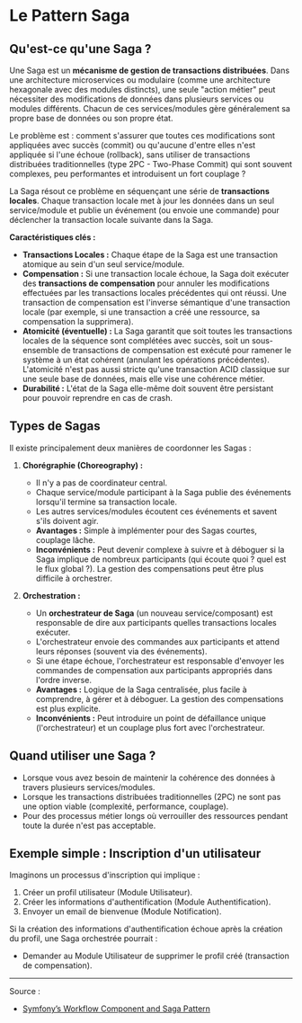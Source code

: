 # Le Pattern Saga

## Qu'est-ce qu'une Saga ?

Une Saga est un **mécanisme de gestion de transactions distribuées**. Dans une architecture microservices ou modulaire (comme une architecture hexagonale avec des modules distincts), une seule "action métier" peut nécessiter des modifications de données dans plusieurs services ou modules différents. Chacun de ces services/modules gère généralement sa propre base de données ou son propre état.

Le problème est : comment s'assurer que toutes ces modifications sont appliquées avec succès (commit) ou qu'aucune d'entre elles n'est appliquée si l'une échoue (rollback), sans utiliser de transactions distribuées traditionnelles (type 2PC - Two-Phase Commit) qui sont souvent complexes, peu performantes et introduisent un fort couplage ?

La Saga résout ce problème en séquençant une série de **transactions locales**. Chaque transaction locale met à jour les données dans un seul service/module et publie un événement (ou envoie une commande) pour déclencher la transaction locale suivante dans la Saga.

**Caractéristiques clés :**

*   **Transactions Locales :** Chaque étape de la Saga est une transaction atomique au sein d'un seul service/module.
*   **Compensation :** Si une transaction locale échoue, la Saga doit exécuter des **transactions de compensation** pour annuler les modifications effectuées par les transactions locales précédentes qui ont réussi. Une transaction de compensation est l'inverse sémantique d'une transaction locale (par exemple, si une transaction a créé une ressource, sa compensation la supprimera).
*   **Atomicité (éventuelle) :** La Saga garantit que soit toutes les transactions locales de la séquence sont complétées avec succès, soit un sous-ensemble de transactions de compensation est exécuté pour ramener le système à un état cohérent (annulant les opérations précédentes). L'atomicité n'est pas aussi stricte qu'une transaction ACID classique sur une seule base de données, mais elle vise une cohérence métier.
*   **Durabilité :** L'état de la Saga elle-même doit souvent être persistant pour pouvoir reprendre en cas de crash.

## Types de Sagas

Il existe principalement deux manières de coordonner les Sagas :

1.  **Chorégraphie (Choreography) :**
    *   Il n'y a pas de coordinateur central.
    *   Chaque service/module participant à la Saga publie des événements lorsqu'il termine sa transaction locale.
    *   Les autres services/modules écoutent ces événements et savent s'ils doivent agir.
    *   **Avantages :** Simple à implémenter pour des Sagas courtes, couplage lâche.
    *   **Inconvénients :** Peut devenir complexe à suivre et à déboguer si la Saga implique de nombreux participants (qui écoute quoi ? quel est le flux global ?). La gestion des compensations peut être plus difficile à orchestrer.

2.  **Orchestration :**
    *   Un **orchestrateur de Saga** (un nouveau service/composant) est responsable de dire aux participants quelles transactions locales exécuter.
    *   L'orchestrateur envoie des commandes aux participants et attend leurs réponses (souvent via des événements).
    *   Si une étape échoue, l'orchestrateur est responsable d'envoyer les commandes de compensation aux participants appropriés dans l'ordre inverse.
    *   **Avantages :** Logique de la Saga centralisée, plus facile à comprendre, à gérer et à déboguer. La gestion des compensations est plus explicite.
    *   **Inconvénients :** Peut introduire un point de défaillance unique (l'orchestrateur) et un couplage plus fort avec l'orchestrateur.

## Quand utiliser une Saga ?

*   Lorsque vous avez besoin de maintenir la cohérence des données à travers plusieurs services/modules.
*   Lorsque les transactions distribuées traditionnelles (2PC) ne sont pas une option viable (complexité, performance, couplage).
*   Pour des processus métier longs où verrouiller des ressources pendant toute la durée n'est pas acceptable.

## Exemple simple : Inscription d'un utilisateur

Imaginons un processus d'inscription qui implique :
1.  Créer un profil utilisateur (Module Utilisateur).
2.  Créer les informations d'authentification (Module Authentification).
3.  Envoyer un email de bienvenue (Module Notification).

Si la création des informations d'authentification échoue après la création du profil, une Saga orchestrée pourrait :
*   Demander au Module Utilisateur de supprimer le profil créé (transaction de compensation).

---


Source :

 - [Symfony’s Workflow Component and Saga Pattern](https://kisztof.medium.com/symfonys-workflow-component-and-saga-pattern-a-comprehensive-guide-to-managing-complex-business-599a9c713b1c)
